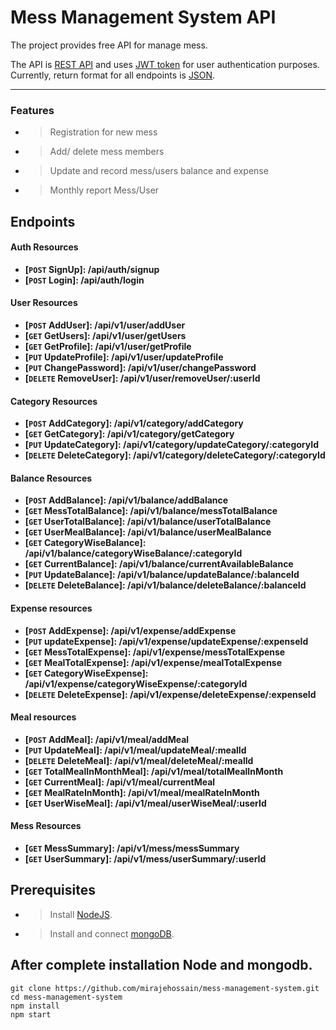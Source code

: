 # Mess Management System API

The project provides free API for manage mess.

The API is [REST API](http://en.wikipedia.org/wiki/Representational_State_Transfer "RESTful")
and uses [JWT token](https://jwt.io/) for user authentication purposes.
Currently, return format for all endpoints is [JSON](http://json.org/ "JSON").


***
### Features

- > Registration for new mess
- > Add/ delete mess members
- > Update and record mess/users balance and expense
- > Monthly report Mess/User 


## Endpoints

#### Auth Resources

- **[<code>POST</code> SignUp]: /api/auth/signup**
- **[<code>POST</code> Login]: /api/auth/login**

#### User Resources
- **[<code>POST</code> AddUser]: /api/v1/user/addUser**
- **[<code>GET</code> GetUsers]: /api/v1/user/getUsers**
- **[<code>GET</code> GetProfile]: /api/v1/user/getProfile**
- **[<code>PUT</code> UpdateProfile]: /api/v1/user/updateProfile**
- **[<code>PUT</code> ChangePassword]: /api/v1/user/changePassword**
- **[<code>DELETE</code> RemoveUser]: /api/v1/user/removeUser/:userId**

#### Category Resources
- **[<code>POST</code> AddCategory]: /api/v1/category/addCategory**
- **[<code>GET</code> GetCategory]: /api/v1/category/getCategory**
- **[<code>PUT</code> UpdateCategory]: /api/v1/category/updateCategory/:categoryId**
- **[<code>DELETE</code> DeleteCategory]: /api/v1/category/deleteCategory/:categoryId**

#### Balance Resources
- **[<code>POST</code> AddBalance]: /api/v1/balance/addBalance**
- **[<code>GET</code> MessTotalBalance]: /api/v1/balance/messTotalBalance**
- **[<code>GET</code> UserTotalBalance]: /api/v1/balance/userTotalBalance**
- **[<code>GET</code> UserMealBalance]: /api/v1/balance/userMealBalance**
- **[<code>GET</code> CategoryWiseBalance]: /api/v1/balance/categoryWiseBalance/:categoryId**
- **[<code>GET</code> CurrentBalance]: /api/v1/balance/currentAvailableBalance**
- **[<code>PUT</code> UpdateBalance]: /api/v1/balance/updateBalance/:balanceId**
- **[<code>DELETE</code> DeleteBalance]: /api/v1/balance/deleteBalance/:balanceId**

#### Expense resources

- **[<code>POST</code> AddExpense]: /api/v1/expense/addExpense**
- **[<code>PUT</code> updateExpense]: /api/v1/expense/updateExpense/:expenseId**
- **[<code>GET</code> MessTotalExpense]: /api/v1/expense/messTotalExpense**
- **[<code>GET</code> MealTotalExpense]: /api/v1/expense/mealTotalExpense**
- **[<code>GET</code> CategoryWiseExpense]: /api/v1/expense/categoryWiseExpense/:categoryId**
- **[<code>DELETE</code> DeleteExpense]: /api/v1/expense/deleteExpense/:expenseId**

#### Meal resources

- **[<code>POST</code> AddMeal]: /api/v1/meal/addMeal**
- **[<code>PUT</code> UpdateMeal]: /api/v1/meal/updateMeal/:mealId**
- **[<code>DELETE</code> DeleteMeal]: /api/v1/meal/deleteMeal/:mealId**
- **[<code>GET</code> TotalMealInMonthMeal]: /api/v1/meal/totalMealInMonth**
- **[<code>GET</code> CurrentMeal]: /api/v1/meal/currentMeal**
- **[<code>GET</code> MealRateInMonth]: /api/v1/meal/mealRateInMonth**
- **[<code>GET</code> UserWiseMeal]: /api/v1/meal/userWiseMeal/:userId**


#### Mess Resources
- **[<code>GET</code> MessSummary]: /api/v1/mess/messSummary**
- **[<code>GET</code> UserSummary]: /api/v1/mess/userSummary/:userId**



## Prerequisites
- > Install [NodeJS](https://nodejs.org/en/download/).
- > Install and connect [mongoDB](https://www.mongodb.com/).

## After complete installation Node and mongodb.

```shell
git clone https://github.com/mirajehossain/mess-management-system.git
cd mess-management-system
npm install
npm start
```
